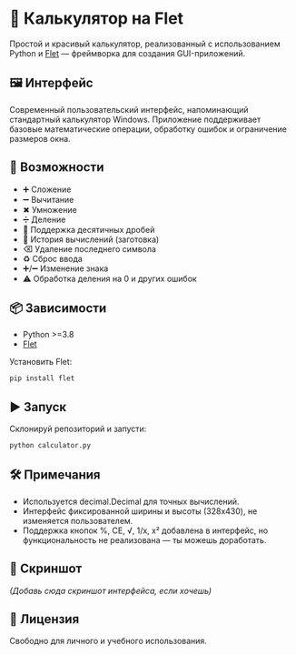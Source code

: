 # 📱 Калькулятор на Flet

Простой и красивый калькулятор, реализованный с использованием Python и [Flet](https://flet.dev/) — фреймворка для создания GUI-приложений.

## 🖼️ Интерфейс
Современный пользовательский интерфейс, напоминающий стандартный калькулятор Windows. Приложение поддерживает базовые математические операции, обработку ошибок и ограничение размеров окна.

## 🚀 Возможности

- ➕ Сложение  
- ➖ Вычитание  
- ✖ Умножение  
- ➗ Деление  
- 🧮 Поддержка десятичных дробей  
- 🧾 История вычислений (заготовка)
- ⌫ Удаление последнего символа
- ♻ Сброс ввода  
- ➕/➖ Изменение знака  
- ⚠ Обработка деления на 0 и других ошибок

## 📦 Зависимости

- Python >=3.8
- [Flet](https://pypi.org/project/flet/)

Установить Flet:

```bash
pip install flet
```

## ▶ Запуск

Склонируй репозиторий и запусти:

```bash
python calculator.py
```

## 🛠 Примечания

- Используется decimal.Decimal для точных вычислений.
- Интерфейс фиксированной ширины и высоты (328x430), не изменяется пользователем.
- Поддержка кнопок %, CE, √, 1/x, x² добавлена в интерфейс, но функциональность не реализована — ты можешь доработать.

## 📸 Скриншот

*(Добавь сюда скриншот интерфейса, если хочешь)*

## 📄 Лицензия

Свободно для личного и учебного использования.
